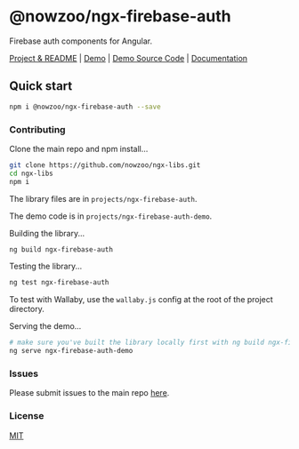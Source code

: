 # @nowzoo/ngx-firebase-auth

Firebase auth components for Angular.

[Project & README](https://github.com/nowzoo/ngx-libs/tree/master/projects/ngx-firebase-auth)
|
[Demo](https://nowzoo.github.io/ngx-libs/ngx-firebase-auth/)
|
[Demo Source Code](https://github.com/nowzoo/ngx-libs/tree/master/projects/ngx-firebase-auth-demo/src/app)
|
[Documentation](https://nowzoo.github.io/ngx-libs/ngx-firebase-auth/docs/)


## Quick start

```bash
npm i @nowzoo/ngx-firebase-auth --save
```



### Contributing

Clone the main repo and npm install...
```bash
git clone https://github.com/nowzoo/ngx-libs.git
cd ngx-libs
npm i
```

The library files are in `projects/ngx-firebase-auth`.

The demo code is in `projects/ngx-firebase-auth-demo`.

Building the library...
```bash
ng build ngx-firebase-auth
```

Testing the library...
```bash
ng test ngx-firebase-auth
```
To test with Wallaby, use the `wallaby.js` config at the root of the project directory.

Serving the demo...
```bash
# make sure you've built the library locally first with ng build ngx-firebase-auth
ng serve ngx-firebase-auth-demo
```

### Issues
Please submit issues to the main repo [here](https://github.com/nowzoo/ngx-libs/issues).

### License
[MIT](https://github.com/nowzoo/ngx-libs/blob/master/projects/ngx-firebase-auth/LICENSE)
